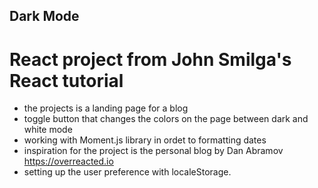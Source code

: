 ## Dark Mode

# React project from John Smilga's React tutorial

- the projects is a landing page for a blog
- toggle button that changes the colors on the page between dark and white mode
- working with Moment.js library in ordet to formatting dates
- inspiration for the project is the personal blog by Dan Abramov https://overreacted.io
- setting up the user preference with localeStorage.
